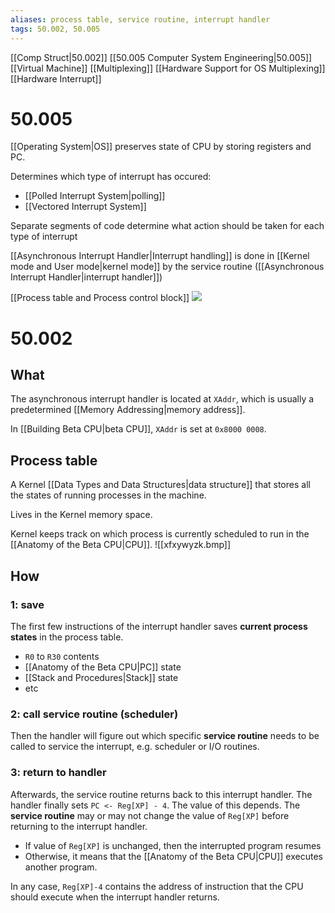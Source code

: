 ```yaml
---
aliases: process table, service routine, interrupt handler
tags: 50.002, 50.005
---
```

[[Comp Struct|50.002]]
[[50.005 Computer System Engineering|50.005]]
[[Virtual Machine]]
[[Multiplexing]]
[[Hardware Support for OS Multiplexing]]
[[Hardware Interrupt]]

# 50.005
[[Operating System|OS]] preserves state of CPU by storing registers and PC.

Determines which type of interrupt has occured:
- [[Polled Interrupt System|polling]]
- [[Vectored Interrupt System]]

Separate segments of code determine what action should be taken for each type of interrupt

[[Asynchronous Interrupt Handler|Interrupt handling]] is done in [[Kernel mode and User mode|kernel mode]] by the service routine ([[Asynchronous Interrupt Handler|interrupt handler]])

[[Process table and Process control block]]
![](https://natalieagus.github.io/50005/assets/images/week3/3.png)

# 50.002
## What
The asynchronous interrupt handler is located at `XAddr`, which is usually a predetermined [[Memory Addressing|memory address]].

In [[Building Beta CPU|beta CPU]], `XAddr` is set at `0x8000 0008`.

## Process table
A Kernel [[Data Types and Data Structures|data structure]] that stores all the states of running processes in the machine.

Lives in the Kernel memory space.

Kernel keeps track on which process is currently scheduled to run in the [[Anatomy of the Beta CPU|CPU]].
![[xfxywyzk.bmp]]

## How
### 1: save
The first few instructions of the interrupt handler saves **current process states** in the process table.
- `R0` to `R30` contents
- [[Anatomy of the Beta CPU|PC]] state
- [[Stack and Procedures|Stack]] state
- etc

### 2: call service routine (scheduler)
Then the handler will figure out which specific **service routine** needs to be called to service the interrupt, e.g. scheduler or I/O routines.

### 3: return to handler
Afterwards, the service routine returns back to this interrupt handler.
The handler finally sets `PC <- Reg[XP] - 4`.
The value of this depends. The **service routine** may or may not change the value of `Reg[XP]` before returning to the interrupt handler.
- If value of `Reg[XP]` is unchanged, then the interrupted program resumes
- Otherwise, it means that the [[Anatomy of the Beta CPU|CPU]] executes another program.

In any case, `Reg[XP]-4` contains the address of instruction that the CPU should execute when the interrupt handler returns.